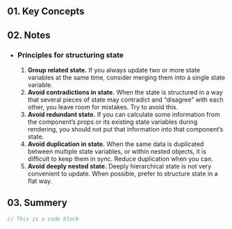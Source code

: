 ## 01. Key Concepts

## 02. Notes

- ### Principles for structuring state
  1. **Group related state.** If you always update two or more state variables at the same time, consider merging them into a single state variable.
  2. **Avoid contradictions in state.** When the state is structured in a way that several pieces of state may contradict and “disagree” with each other, you leave room for mistakes. Try to avoid this.
  3. **Avoid redundant state.** If you can calculate some information from the component’s props or its existing state variables during rendering, you should not put that information into that component’s state.
  4. **Avoid duplication in state.** When the same data is duplicated between multiple state variables, or within nested objects, it is difficult to keep them in sync. Reduce duplication when you can.
  5. **Avoid deeply nested state.** Deeply hierarchical state is not very convenient to update. When possible, prefer to structure state in a flat way.

## 03. Summery

```js
// This is a code block
```
